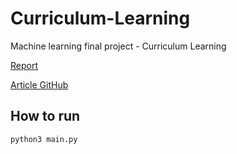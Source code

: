 # Curriculum-Learning
Machine learning final project - Curriculum Learning

[Report](https://www.overleaf.com/project/610448719996b0734e15e53a)

[Article GitHub](https://github.com/GuyHacohen/curriculum_learning)

## How to run
```sh
python3 main.py
```
